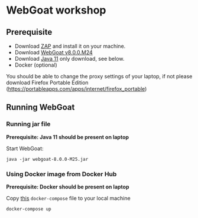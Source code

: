 # WebGoat workshop

## Prerequisite

- Download [ZAP](https://github.com/zaproxy/zaproxy/wiki/Downloads) and install it on your machine.
- Download [WebGoat v8.0.0.M24](https://github.com/WebGoat/WebGoat/releases/tag/v8.0.0.M25)
- Download [Java 11](https://jdk.java.net/11/) only download, see below.
- Docker (optional)

You should be able to change the proxy settings of your laptop, if not please download Firefox Portable Edition (https://portableapps.com/apps/internet/firefox_portable)

## Running WebGoat

### Running jar file

**Prerequisite: Java 11 should be present on laptop**

Start WebGoat:

```
java -jar webgoat-8.0.0-M25.jar
```

### Using Docker image from Docker Hub

**Prerequisite: Docker should be present on laptop**

Copy [this](https://github.com/WebGoat/WebGoat/blob/develop/docker-compose.yml) `docker-compose` file to your local machine 

```
docker-compose up
```
